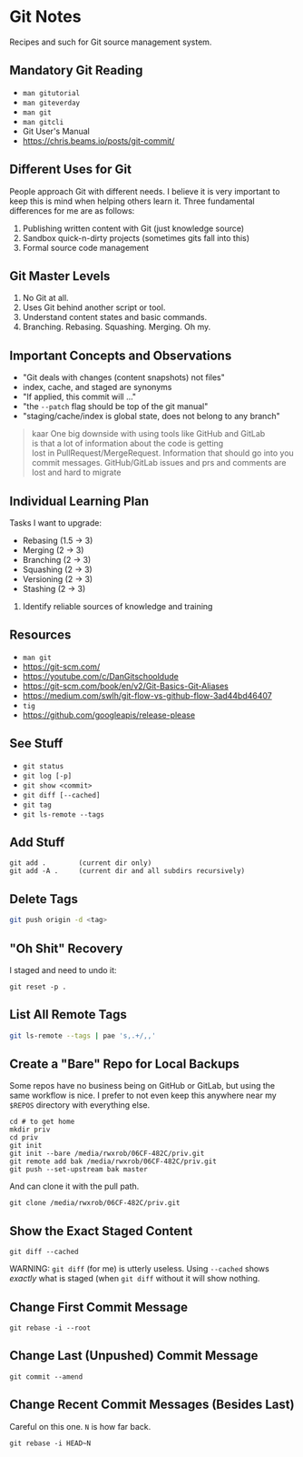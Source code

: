 # Git Notes

Recipes and such for Git source management system.

## Mandatory Git Reading

* `man gitutorial`
* `man giteverday`
* `man git`
* `man gitcli`
* Git User's Manual
* <https://chris.beams.io/posts/git-commit/>

## Different Uses for Git

People approach Git with different needs. I believe it is very important
to keep this is mind when helping others learn it. Three fundamental
differences for me are as follows:

1. Publishing written content with Git (just knowledge source)
1. Sandbox quick-n-dirty projects (sometimes gits fall into this)
1. Formal source code management

## Git Master Levels

1. No Git at all. 
1. Uses Git behind another script or tool. 
1. Understand content states and basic commands.
1. Branching. Rebasing. Squashing. Merging. Oh my.

## Important Concepts and Observations

* "Git deals with changes (content snapshots) not files"
* index, cache, and staged are synonyms
* "If applied, this commit will ..."
* "the `--patch` flag should be top of the git manual"
* "staging/cache/index is global state, does not belong to any branch"

>    kaar One big downside with using tools like GitHub and GitLab  
>          is that a lot of information about the code is getting    
>          lost in PullRequest/MergeRequest. Information that should 
>          go into you commit messages. GitHub/GitLab issues and prs 
>          and comments are lost and hard to migrate                 

## Individual Learning Plan

Tasks I want to upgrade:

* Rebasing (1.5 -> 3)
* Merging  (2 -> 3)
* Branching (2 -> 3)
* Squashing (2 -> 3)
* Versioning (2 -> 3)
* Stashing (2 -> 3)

1. Identify reliable sources of knowledge and training

## Resources

* `man git`
* <https://git-scm.com/>
* <https://youtube.com/c/DanGitschooldude>
* <https://git-scm.com/book/en/v2/Git-Basics-Git-Aliases>
* <https://medium.com/swlh/git-flow-vs-github-flow-3ad44bd46407>
* `tig`
* <https://github.com/googleapis/release-please>

## See Stuff

* `git status`
* `git log [-p]`
* `git show <commit>` 
* `git diff [--cached]`
* `git tag`
* `git ls-remote --tags`

## Add Stuff

```
git add .        (current dir only)
git add -A .     (current dir and all subdirs recursively)
```

## Delete Tags

```sh
git push origin -d <tag>
```

## "Oh Shit" Recovery

I staged and need to undo it:

```
git reset -p .
```

## List All Remote Tags

```sh
git ls-remote --tags | pae 's,.+/,,'
```

## Create a "Bare" Repo for Local Backups

Some repos have no business being on GitHub or GitLab, but using the
same workflow is nice. I prefer to not even keep this anywhere near my
`$REPOS` directory with everything else.

```
cd # to get home
mkdir priv
cd priv
git init
git init --bare /media/rwxrob/06CF-482C/priv.git
git remote add bak /media/rwxrob/06CF-482C/priv.git
git push --set-upstream bak master
```

And can clone it with the pull path.

```
git clone /media/rwxrob/06CF-482C/priv.git
```

## Show the Exact Staged Content

```
git diff --cached
```

WARNING: `git diff` (for me) is utterly useless. Using `--cached` shows
*exactly* what is staged (when `git diff` without it will show nothing.

## Change First Commit Message

```
git rebase -i --root
```

## Change Last (Unpushed) Commit Message

```
git commit --amend
```

## Change Recent Commit Messages (Besides Last)

Careful on this one. `N` is how far back.

```
git rebase -i HEAD~N
```
